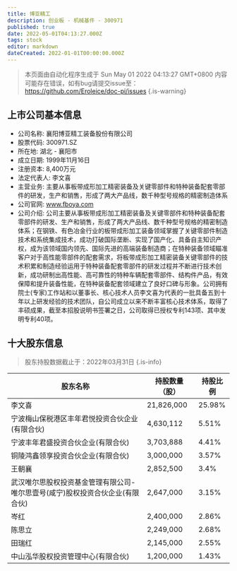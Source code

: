 ```yaml
---
title: 博亚精工
description: 创业板 - 机械基件 - 300971
published: true
date: 2022-05-01T04:13:27.000Z
tags: stock
editor: markdown
dateCreated: 2022-01-01T00:00:00.000Z
---
```


> 本页面由自动化程序生成于 Sun May 01 2022 04:13:27 GMT+0800
> 内容可能存在错误，如有bug请提交issue至：https://github.com/Eroleice/doc-pi/issues
{.is-warning}

## 上市公司基本信息
- 公司名称: 襄阳博亚精工装备股份有限公司
- 股票代码: 300971.SZ
- 所在地: 湖北 - 襄阳市
- 成立日期: 1999年11月16日
- 注册资本: 8,400万元
- 法定代表人: 李文喜
- 主营业务: 主要从事板带成形加工精密装备及关键零部件和特种装备配套零部件的研发，生产和销售，形成了两大产品线，数千种型号规格的精密制造体系
- 公司官网: www.fboya.com
- 公司介绍: 公司主要从事板带成形加工精密装备及关键零部件和特种装备配套零部件的研发、生产和销售，形成了两大产品线、数千种型号规格的精密制造体系；在钢铁、有色冶金行业的板带成形加工装备领域掌握了关键零部件制造技术和系统集成技术，成功打破国际垄断、实现了国产化、具备自主知识产权，成为该领域国内领先、国际先进的高端装备制造商；在特种装备领域瞄准客户对于高性能零部件的配套需求，将板带成形加工精密装备关键零部件的技术积累和制造经验运用于特种装备配套零部件的研发过程并不断进行技术创新，成功研制出高性能、高可靠性的特种车辆配套零部件、结构件产品，有效保障和提升装备性能，在特种装备配套领域建立了良好口碑与形象。公司拥有院士(专家)工作站和以董事长、核心技术人员李文喜为代表的一批具备五到十年以上研发经验的技术团队，自公司成立以来不断丰富核心技术体系，取得了丰硕成果，截至本招股说明书签署之日，公司取得已授权专利143项、其中发明专利40项。


## 十大股东信息
> 股东持股数据截止于：2022年03月31日
{.is-info}

| 股东名称 | 持股数量（股） | 持股比例 |
| --- | --- | --- |
| 李文喜 | 21,826,000 | 25.98% |
| 宁波梅山保税港区丰年君悦投资合伙企业(有限合伙) | 4,630,112 | 5.51% |
| 宁波丰年君盛投资合伙企业(有限合伙) | 3,703,888 | 4.41% |
| 铜陵鸿鑫领享投资合伙企业(有限合伙) | 3,000,000 | 3.57% |
| 王朝襄 | 2,852,500 | 3.4% |
| 武汉唯尔思股权投资基金管理有限公司-唯尔思壹号(咸宁)股权投资合伙企业(有限合伙) | 2,647,000 | 3.15% |
| 岑红 | 2,400,000 | 2.86% |
| 陈思立 | 2,249,000 | 2.68% |
| 田瑞红 | 2,145,000 | 2.55% |
| 中山泓华股权投资管理中心(有限合伙) | 1,200,000 | 1.43% |




